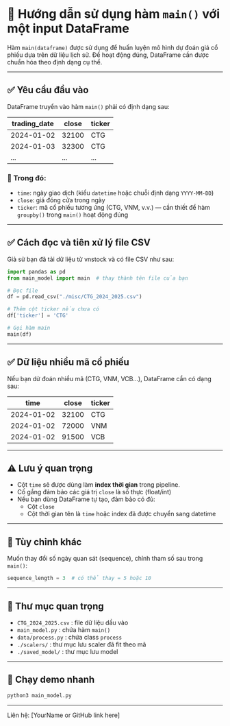 # 📘 Hướng dẫn sử dụng hàm `main()` với một input DataFrame

Hàm `main(dataframe)` được sử dụng để huấn luyện mô hình dự đoán giá cổ phiếu dựa trên dữ liệu lịch sử. Để hoạt động đúng, DataFrame cần được chuẩn hóa theo định dạng cụ thể.

---

## ✅ Yêu cầu đầu vào

DataFrame truyền vào hàm `main()` phải có định dạng sau:

| trading_date | close | ticker |
|--------------|-------|--------|
| 2024-01-02   | 32100 | CTG    |
| 2024-01-03   | 32300 | CTG    |
| ...          | ...   | ...    |

### 📌 Trong đó:
- `time`: ngày giao dịch (kiểu `datetime` hoặc chuỗi định dạng `YYYY-MM-DD`)
- `close`: giá đóng cửa trong ngày
- `ticker`: mã cổ phiếu tương ứng (CTG, VNM, v.v.) — cần thiết để hàm `groupby()` trong `main()` hoạt động đúng

---

## ✅ Cách đọc và tiên xử lý file CSV

Giả sử bạn đã tải dữ liệu từ vnstock và có file CSV như sau:

```python
import pandas as pd
from main_model import main  # thay thành tên file của bạn

# Đọc file
df = pd.read_csv("./misc/CTG_2024_2025.csv")

# Thêm cột ticker nếu chưa có
df['ticker'] = 'CTG'

# Gọi hàm main
main(df)
```

---

## ✅ Dữ liệu nhiều mã cổ phiếu

Nếu bạn dử đoán nhiều mã (CTG, VNM, VCB...), DataFrame cần có dạng sau:

| time         | close | ticker |
|--------------|-------|--------|
| 2024-01-02   | 32100 | CTG    |
| 2024-01-02   | 72000 | VNM    |
| 2024-01-02   | 91500 | VCB    |

---

## ⚠️ Lưu ý quan trọng

- Cột `time` sẽ được dùng làm **index thời gian** trong pipeline.
- Cố gắng đảm bảo các giá trị `close` là số thực (float/int)
- Nếu bạn dùng DataFrame tự tạo, đảm bảo có đủ:
  - Cột `close`
  - Cột thời gian tên là `time` hoặc index đã được chuyển sang datetime

---

## 🔧 Tùy chỉnh khác

Muốn thay đổi số ngày quan sát (sequence), chỉnh tham số sau trong `main()`:

```python
sequence_length = 3  # có thể thay = 5 hoặc 10
```

---

## 📁 Thư mục quan trọng

- `CTG_2024_2025.csv` : file dữ liệu dầu vào
- `main_model.py` : chứa hàm `main()`
- `data/process.py` : chứa class `process`
- `./scalers/` : thư mục lưu scaler đã fit theo mã
- `./saved_model/` : thư mục lưu model

---

## 🧪 Chạy demo nhanh

```bash
python3 main_model.py
```
---

Liên hệ: [YourName or GitHub link here]

